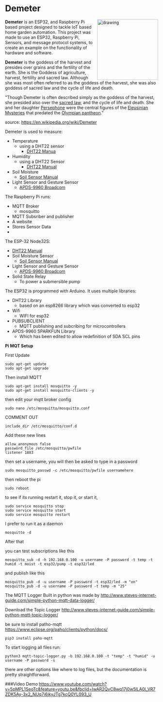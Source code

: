 
# Demeter


<img src="https://i.imgur.com/onVL47M.png" alt="drawing" align="right" width="200"/>


**Demeter** 
is an ESP32, and Raspberry Pi based project designed to tackle IoT based home garden automation. 
This project was made to use an ESP32, Raspberry Pi, Sensors, and message protocol systems, to create an example on the functionality of hardware and software. 


**Demeter** is the goddess of the harvest and presides over grains and the fertility of the earth. She is the Goddess of agriculture, harvest, fertility and sacred law. Although she was most often referred to as the goddess of the harvest, she was also goddess of sacred law and the cycle of life and death.


"Though Demeter is often described simply as the goddess of the harvest, she presided also over the [sacred law](https://en.wikipedia.org/wiki/Religious_law "Religious law"), and the cycle of life and death. She and her daughter [Persephone](https://en.wikipedia.org/wiki/Persephone "Persephone") were the central figures of the [Eleusinian Mysteries](https://en.wikipedia.org/wiki/Eleusinian_Mysteries "Eleusinian Mysteries") that predated the [Olympian pantheon](https://en.wikipedia.org/wiki/Olympian_pantheon "Olympian pantheon")."

source: https://en.wikipedia.org/wiki/Demeter




Demeter is used to measure:
* Temperature
	* using a DHT22 sensor
		* [DHT22 Manua](http://osoyoo.com/2018/03/15/arduino-lesson-dht22-humidity-and-temperature-sensor/)
* Humidity
	* using a DHT22 Sensor
		* [DHT22 Manual](http://osoyoo.com/2018/03/15/arduino-lesson-dht22-humidity-and-temperature-sensor/)
* Soil Moisture
	* [Soil Sensor Manual](https://www.dfrobot.com/product-1385.html)
* Light Sensor and Gesture Sensor
	* [APDS-9960 Broadcom ](https://www.broadcom.com/products/optical-sensors/integrated-ambient-light-and-proximity-sensors/apds-9960)

The Raspberry Pi runs:
* MQTT Broker
	* mosquitto
* MQTT Subsriber and publisher
* A website 
* Stores Sensor Data
* 

The ESP-32 Node32S:
*  [DHT22 Manual](http://osoyoo.com/2018/03/15/arduino-lesson-dht22-humidity-and-temperature-sensor/)
* Soil Moisture Sensor
	* [Soil Sensor Manual](https://www.dfrobot.com/product-1385.html)
* Light Sensor and Gesture Sensor
	* [APDS-9960 Broadcom ](https://www.broadcom.com/products/optical-sensors/integrated-ambient-light-and-proximity-sensors/apds-9960)
* Solid State Relay
	* To power a submersible pump


The ESP32 is programmed with Arduino.
It uses multiple libraries:
* DHT22 Library
	* based on an esp8266 library which was converted to esp32
* Wifi
	* WIFI for esp32
* PUBSUBCLIENT
	* MQTT publishing and subcribing for microcontrollers
* APDS-9960 SPARKFUN Library
	* Which has been edited to allow redefinition of SDA SCL pins


**Pi MQT Setup**

First Update

    sudo apt-get update
    sudo apt-get upgrade

Then install MQTT


    sudo apt-get install mosquitto -y
    sudo apt-get install mosquitto-clients -y

then edit your mqtt broker config

    sudo nano /etc/mosquitto/mosquitto.conf

COMMENT OUT 

    include_dir /etc/mosquitto/conf.d


Add these new lines 

    allow_anonymous false
    password_file /etc/mosquitto/pwfile
    listener 1883
then set a username, you will then be asked to type in a password

    sudo mosquitto_passwd -c /etc/mosquitto/pwfile usernamehere

then reboot the pi

    sudo reboot

to see if its running 
restart it, stop it, or start it, 

    sudo service mosquitto stop
    sudo service mosquitto start
    sudo service mosquitto restart


I prefer to run it as a daemon 

    mosquitto -d


After that 

you can test subscriptions like this

    mosquitto_sub -d -h 192.168.0.100 -u username -P password -t temp -t humid -t moist -t esp32/pump -t esp32/led

 and publish like this 
 

    mosquitto_pub -d -u username -P password -t esp32/led -m "on"
    mosquitto_pub -d -u username -P password -t temp -m "25"

The MQTT Logger Built in python was made by
http://www.steves-internet-guide.com/simple-python-mqtt-data-logger/


Download the Topic Logger
http://www.steves-internet-guide.com/simple-python-mqtt-topic-logger/



be sure to install patho-mqtt
https://www.eclipse.org/paho/clients/python/docs/

    pip3 install paho-mqtt

To start logging all files run:

    python3 mqtt-topic-logger.py -b 192.168.0.100 -t "temp" -t "humid" -u username -P password -s

there are other options like where to log files, but the documentation is pretty straightforward. 

###Video Demo
https://www.youtube.com/watch?v=5pMPL1SeoTc&feature=youtu.be&fbclid=IwAR2QvC8wq17j0w5lLA0l_VR7ZDK5Ay-3x2_NUq7i6ikyJTg7kcQ0YL093_U

